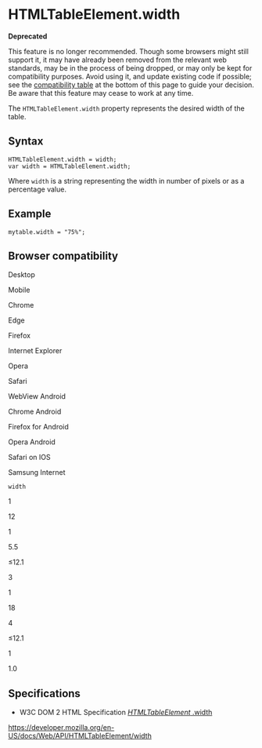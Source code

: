 # HTMLTableElement.width

**Deprecated**

This feature is no longer recommended. Though some browsers might still support it, it may have already been removed from the relevant web standards, may be in the process of being dropped, or may only be kept for compatibility purposes. Avoid using it, and update existing code if possible; see the [compatibility table](#browser_compatibility) at the bottom of this page to guide your decision. Be aware that this feature may cease to work at any time.

The `HTMLTableElement.width` property represents the desired width of the table.

## Syntax

    HTMLTableElement.width = width;
    var width = HTMLTableElement.width;

Where `width` is a string representing the width in number of pixels or as a percentage value.

## Example

    mytable.width = "75%";

## Browser compatibility

Desktop

Mobile

Chrome

Edge

Firefox

Internet Explorer

Opera

Safari

WebView Android

Chrome Android

Firefox for Android

Opera Android

Safari on IOS

Samsung Internet

`width`

1

12

1

5.5

≤12.1

3

1

18

4

≤12.1

1

1.0

## Specifications

- W3C DOM 2 HTML Specification [_HTMLTableElement_ .width](https://www.w3.org/TR/DOM-Level-2-HTML/html.html#ID-77447361)

<a href="https://developer.mozilla.org/en-US/docs/Web/API/HTMLTableElement/width" class="_attribution-link">https://developer.mozilla.org/en-US/docs/Web/API/HTMLTableElement/width</a>
